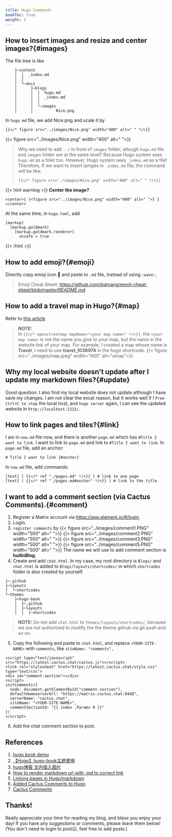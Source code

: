 ```yaml
---
title: Hugo Commands
bookToc: true
weight: 2
---
```


## How to insert images and resize and center images?{#images}
The file tree is like
```
    ├─content
    │  │  _index.md
    │  │
    │  └─docs
    │      ├─blogs
    │      │  │  hugo.md
    │      │  │  _index.md
    │      │  │
    │      │  └─images
    │      │          Nice.png
```

In `hugo.md` file, we add Nice.png and scale it by
```tpl
{{</* figure src="../images/Nice.png" width="400" alt=" " */>}}
```
{{< figure src="../images/Nice.png" width="400" alt=" ">}}

> Why we need to add `../` in front of `images` folder, altough `hugo.md` file and `images` folder are at the same level? 
> Because Hugo system sees `hugo.md` as a foler too. However, Hugo system sees `_index.md` as a file! Therefore, If we want to insert iamges in `_index.md` file, the command will be like:
> ```tpl
> {{</* figure src="./images/Nice.png" width="400" alt=" " */>}}
> ```
{{< hint warning >}}
**Center the image?**  
```
<center>{ {<figure src="../images/Nice.png" width="400" alt=" ">} }</center>
```
At the same time, in `hugo.toml`, add
```
[markup]
  [markup.goldmark]
    [markup.goldmark.renderer]
      unsafe = true
```
{{< /hint >}}


## How to add emoji?{#emoji}
Directly copy emoji icon 👋 and paste to `.md` file, instead of using `:wave:`. 
> Emoji Cheat Sheet: 
> https://github.com/ikatyang/emoji-cheat-sheet/blob/master/README.md

## How to add a travel map in Hugo?{#map}
Refer to [this article](https://www.thecoffeemachine.net/writing/adding-maps-to-hugo-blogs-with-osm/)
> **_NOTE:_**  
> In `{{</* openstreetmap mapName="<your map name>" */>}}`, the `<your map name>` is not the name you give to your map, but the name in the website link of your map. For example, I created a map whose name is **Travel**, I need to use **travel_1036974** in the hugo shortcode.
> {{< figure src="../images/map.jpeg" width="400" alt="umap">}}

## Why my local website doesn't update after I update my markdown files?{#update}
Good question. I also find my local website does not update although I have save my changes. I am not clear the excat reason, but It works well if I `Pree Ctrl+C to stop` the local host, and `hugo server` again, I can see the updated website in `http://localhost:1313/`.


## How to link pages and tiles?{#link}
I am in `now.md` file now, and there is another `page.md` which has `#Title I want to link`. I want to link to `page.md` and link to `#Title I want to link`.
In `page.md` file, add an anchor:
```tp1
# Title I want to link {#anchor}
```
In `now.md` file, add commands:
```tpl
[text] ( {{</* ref "./pages.md" */>}} ) # link to one page
[text] ( {{</* ref "./pages.md#anchor" */>}} ) # link to the title
```


## I want to add a comment section (via Cactus Comments).{#comment}
1. Register a Matrix account via https://app.element.io/#/login. 
2. Login.
3. `register comments` by
{{< figure src="../images/comment1.PNG" width="500" alt=" ">}}
{{< figure src="../images/comment2.PNG" width="500" alt=" ">}}
{{< figure src="../images/comment3.PNG" width="500" alt=" ">}}
{{< figure src="../images/comment5.PNG" width="500" alt=" ">}}
The name we will use to add comment section is **huilinBlog**.
4. Create and add `chat.html`. In my case, my root directory is `Blogs/` and `chat.html` is added to `Blogs/layouts/shortcodes/` in which `shortcodes` folder is also created by yourself. 
```
├─.github
├─layouts
│  └─shortcodes
└─themes
    ├─hugo-book
    │  ├─.github
    │  ├─layouts
    │  │  ├─shortcodes
```
> **NOTE:** 
> Do not add `chat.html` to `themes/layouts/shortcodes/`, because we are not authorized to modify the the theme github via git push and so on.
5. Copy the following and paste to `chat.html`, and replace `<YOUR-SITE-NAME>` with `comments`, like `siteName: "comments",`
```
<script type="text/javascript" src="https://latest.cactus.chat/cactus.js"></script>
<link rel="stylesheet" href="https://latest.cactus.chat/style.css" type="text/css">
<div id="comment-section"></div>
<script>
initComments({
  node: document.getElementById("comment-section"),
  defaultHomeserverUrl: "https://matrix.cactus.chat:8448",
  serverName: "cactus.chat",
  siteName: "<YOUR-SITE-NAME>",
  commentSectionId: "{{ index .Params 0 }}"
})
</script>
```
6. Add the chat comment section to post. 




## References
1. [hugo book demo](https://hugo-book-demo.netlify.app/docs/shortcodes/hints/)
2. [【Hugo】hugo-book主题使用](https://hongmao.run/blog/post/010-hugo-book/)
3. [hugo博客 文内插入图片](https://lysandert.github.io/posts/blog/blog_insert_pic/) 
4. [How to render markdown url with .md to correct link](https://discourse.gohugo.io/t/how-to-render-markdown-url-with-md-to-correct-link/26372)
5. [Linking pages in Hugo/markdown](https://stackoverflow.com/questions/33225067/linking-pages-in-hugo-markdown)
6. [Added Cactus Comments to Hugo](https://novores.github.io/en/post/cactus-comment/)
7. [Cactus Comments](https://cactus.chat/docs/getting-started/quick-start/)

 ## Thanks!
 Really appreciate your time for reading my blog, and bless you enjoy your day! If you have any suggestions or comments, please leave them below! (You don't need to login to post😉, feel free to add posts.)
